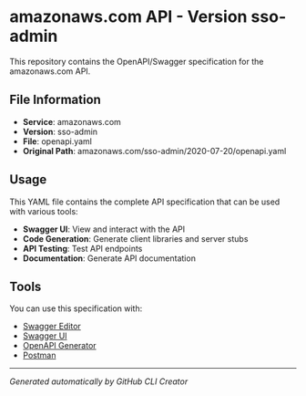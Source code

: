 # amazonaws.com API - Version sso-admin

This repository contains the OpenAPI/Swagger specification for the amazonaws.com API.

## File Information

- **Service**: amazonaws.com
- **Version**: sso-admin
- **File**: openapi.yaml
- **Original Path**: amazonaws.com/sso-admin/2020-07-20/openapi.yaml

## Usage

This YAML file contains the complete API specification that can be used with various tools:

- **Swagger UI**: View and interact with the API
- **Code Generation**: Generate client libraries and server stubs
- **API Testing**: Test API endpoints
- **Documentation**: Generate API documentation

## Tools

You can use this specification with:

- [Swagger Editor](https://editor.swagger.io/)
- [Swagger UI](https://swagger.io/tools/swagger-ui/)
- [OpenAPI Generator](https://openapi-generator.tech/)
- [Postman](https://www.postman.com/)

---

*Generated automatically by GitHub CLI Creator*
